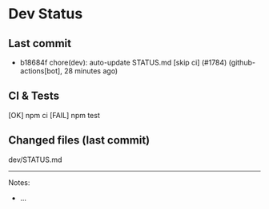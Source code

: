 # Dev Status

## Last commit
- b18684f chore(dev): auto-update STATUS.md [skip ci] (#1784) (github-actions[bot], 28 minutes ago)
## CI & Tests
[OK] npm ci
[FAIL] npm test

## Changed files (last commit)
dev/STATUS.md

---
Notes:
- ...
